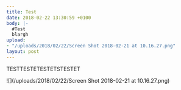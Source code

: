 ```yaml
---
title: Test
date: 2018-02-22 13:30:59 +0100
body: |-
  #Test
  blargh
upload:
- "/uploads/2018/02/22/Screen Shot 2018-02-21 at 10.16.27.png"
layout: post
---
```

TESTTESTETESTETSTESTET 

![](/uploads/2018/02/22/Screen Shot 2018-02-21 at 10.16.27.png)
